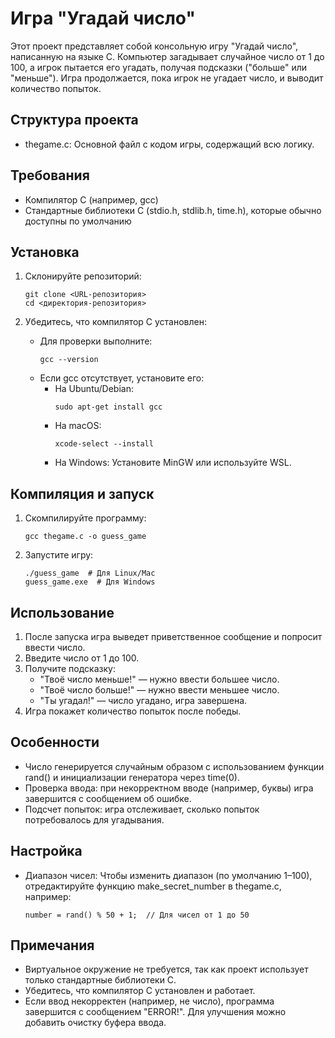 # Игра "Угадай число"

Этот проект представляет собой консольную игру "Угадай число", написанную на языке C. Компьютер загадывает случайное число от 1 до 100, а игрок пытается его угадать, получая подсказки ("больше" или "меньше"). Игра продолжается, пока игрок не угадает число, и выводит количество попыток.

## Структура проекта

- thegame.c: Основной файл с кодом игры, содержащий всю логику.

## Требования

- Компилятор C (например, gcc)
- Стандартные библиотеки C (stdio.h, stdlib.h, time.h), которые обычно доступны по умолчанию

## Установка

1. Склонируйте репозиторий:
   ```
   git clone <URL-репозитория>
   cd <директория-репозитория>
   ```

2. Убедитесь, что компилятор C установлен:
   - Для проверки выполните:
     ```
     gcc --version
     ```
   - Если gcc отсутствует, установите его:
     - На Ubuntu/Debian:
       ```
       sudo apt-get install gcc
       ```
     - На macOS:
       ```
       xcode-select --install
       ```
     - На Windows: Установите MinGW или используйте WSL.

## Компиляция и запуск

1. Скомпилируйте программу:
   ```
   gcc thegame.c -o guess_game
   ```

2. Запустите игру:
   ```
   ./guess_game  # Для Linux/Mac
   guess_game.exe  # Для Windows
   ```

## Использование

1. После запуска игра выведет приветственное сообщение и попросит ввести число.
2. Введите число от 1 до 100.
3. Получите подсказку:
   - "Твоё число меньше!" — нужно ввести большее число.
   - "Твоё число больше!" — нужно ввести меньшее число.
   - "Ты угадал!" — число угадано, игра завершена.
4. Игра покажет количество попыток после победы.

## Особенности

- Число генерируется случайным образом с использованием функции rand() и инициализации генератора через time(0).
- Проверка ввода: при некорректном вводе (например, буквы) игра завершится с сообщением об ошибке.
- Подсчет попыток: игра отслеживает, сколько попыток потребовалось для угадывания.

## Настройка

- Диапазон чисел: Чтобы изменить диапазон (по умолчанию 1–100), отредактируйте функцию make_secret_number в thegame.c, например:
  ```
  number = rand() % 50 + 1;  // Для чисел от 1 до 50
  ```

## Примечания

- Виртуальное окружение не требуется, так как проект использует только стандартные библиотеки C.
- Убедитесь, что компилятор C установлен и работает.
- Если ввод некорректен (например, не число), программа завершится с сообщением "ERROR!". Для улучшения можно добавить очистку буфера ввода.
